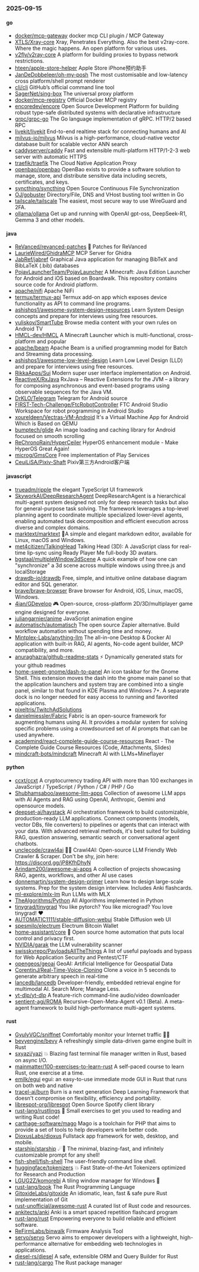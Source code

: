 ### 2025-09-15

#### go
* [docker/mcp-gateway](https://github.com/docker/mcp-gateway) docker mcp CLI plugin / MCP Gateway
* [XTLS/Xray-core](https://github.com/XTLS/Xray-core) Xray, Penetrates Everything. Also the best v2ray-core. Where the magic happens. An open platform for various uses.
* [v2fly/v2ray-core](https://github.com/v2fly/v2ray-core) A platform for building proxies to bypass network restrictions.
* [hteen/apple-store-helper](https://github.com/hteen/apple-store-helper) Apple Store iPhone预约助手
* [JanDeDobbeleer/oh-my-posh](https://github.com/JanDeDobbeleer/oh-my-posh) The most customisable and low-latency cross platform/shell prompt renderer
* [cli/cli](https://github.com/cli/cli) GitHub’s official command line tool
* [SagerNet/sing-box](https://github.com/SagerNet/sing-box) The universal proxy platform
* [docker/mcp-registry](https://github.com/docker/mcp-registry) Official Docker MCP registry
* [encoredev/encore](https://github.com/encoredev/encore) Open Source Development Platform for building robust type-safe distributed systems with declarative infrastructure
* [grpc/grpc-go](https://github.com/grpc/grpc-go) The Go language implementation of gRPC. HTTP/2 based RPC
* [livekit/livekit](https://github.com/livekit/livekit) End-to-end realtime stack for connecting humans and AI
* [milvus-io/milvus](https://github.com/milvus-io/milvus) Milvus is a high-performance, cloud-native vector database built for scalable vector ANN search
* [caddyserver/caddy](https://github.com/caddyserver/caddy) Fast and extensible multi-platform HTTP/1-2-3 web server with automatic HTTPS
* [traefik/traefik](https://github.com/traefik/traefik) The Cloud Native Application Proxy
* [openbao/openbao](https://github.com/openbao/openbao) OpenBao exists to provide a software solution to manage, store, and distribute sensitive data including secrets, certificates, and keys.
* [syncthing/syncthing](https://github.com/syncthing/syncthing) Open Source Continuous File Synchronization
* [OJ/gobuster](https://github.com/OJ/gobuster) Directory/File, DNS and VHost busting tool written in Go
* [tailscale/tailscale](https://github.com/tailscale/tailscale) The easiest, most secure way to use WireGuard and 2FA.
* [ollama/ollama](https://github.com/ollama/ollama) Get up and running with OpenAI gpt-oss, DeepSeek-R1, Gemma 3 and other models.

#### java
* [ReVanced/revanced-patches](https://github.com/ReVanced/revanced-patches) 🧩 Patches for ReVanced
* [LaurieWired/GhidraMCP](https://github.com/LaurieWired/GhidraMCP) MCP Server for Ghidra
* [JabRef/jabref](https://github.com/JabRef/jabref) Graphical Java application for managing BibTeX and BibLaTeX (.bib) databases
* [PojavLauncherTeam/PojavLauncher](https://github.com/PojavLauncherTeam/PojavLauncher) A Minecraft: Java Edition Launcher for Android and iOS based on Boardwalk. This repository contains source code for Android platform.
* [apache/nifi](https://github.com/apache/nifi) Apache NiFi
* [termux/termux-api](https://github.com/termux/termux-api) Termux add-on app which exposes device functionality as API to command line programs.
* [ashishps1/awesome-system-design-resources](https://github.com/ashishps1/awesome-system-design-resources) Learn System Design concepts and prepare for interviews using free resources.
* [yuliskov/SmartTube](https://github.com/yuliskov/SmartTube) Browse media content with your own rules on Android TV
* [HMCL-dev/HMCL](https://github.com/HMCL-dev/HMCL) A Minecraft Launcher which is multi-functional, cross-platform and popular
* [apache/beam](https://github.com/apache/beam) Apache Beam is a unified programming model for Batch and Streaming data processing.
* [ashishps1/awesome-low-level-design](https://github.com/ashishps1/awesome-low-level-design) Learn Low Level Design (LLD) and prepare for interviews using free resources.
* [RikkaApps/Sui](https://github.com/RikkaApps/Sui) Modern super user interface implementation on Android.
* [ReactiveX/RxJava](https://github.com/ReactiveX/RxJava) RxJava – Reactive Extensions for the JVM – a library for composing asynchronous and event-based programs using observable sequences for the Java VM.
* [DrKLO/Telegram](https://github.com/DrKLO/Telegram) Telegram for Android source
* [FIRST-Tech-Challenge/FtcRobotController](https://github.com/FIRST-Tech-Challenge/FtcRobotController) FTC Android Studio Workspace for robot programming in Android Studio
* [xoureldeen/Vectras-VM-Android](https://github.com/xoureldeen/Vectras-VM-Android) It's a Virtual Machine App for Android Which is Based on QEMU
* [bumptech/glide](https://github.com/bumptech/glide) An image loading and caching library for Android focused on smooth scrolling
* [ReChronoRain/HyperCeiler](https://github.com/ReChronoRain/HyperCeiler) HyperOS enhancement module - Make HyperOS Great Again!
* [microg/GmsCore](https://github.com/microg/GmsCore) Free implementation of Play Services
* [CeuiLiSA/Pixiv-Shaft](https://github.com/CeuiLiSA/Pixiv-Shaft) Pixiv第三方Android客户端

#### javascript
* [trueadm/ripple](https://github.com/trueadm/ripple) the elegant TypeScript UI framework
* [SkyworkAI/DeepResearchAgent](https://github.com/SkyworkAI/DeepResearchAgent) DeepResearchAgent is a hierarchical multi-agent system designed not only for deep research tasks but also for general-purpose task solving. The framework leverages a top-level planning agent to coordinate multiple specialized lower-level agents, enabling automated task decomposition and efficient execution across diverse and complex domains.
* [marktext/marktext](https://github.com/marktext/marktext) 📝A simple and elegant markdown editor, available for Linux, macOS and Windows.
* [met4citizen/TalkingHead](https://github.com/met4citizen/TalkingHead) Talking Head (3D): A JavaScript class for real-time lip-sync using Ready Player Me full-body 3D avatars.
* [bgstaal/multipleWindow3dScene](https://github.com/bgstaal/multipleWindow3dScene) A quick example of how one can "synchronize" a 3d scene across multiple windows using three.js and localStorage
* [drawdb-io/drawdb](https://github.com/drawdb-io/drawdb) Free, simple, and intuitive online database diagram editor and SQL generator.
* [brave/brave-browser](https://github.com/brave/brave-browser) Brave browser for Android, iOS, Linux, macOS, Windows.
* [4ian/GDevelop](https://github.com/4ian/GDevelop) 🎮 Open-source, cross-platform 2D/3D/multiplayer game engine designed for everyone.
* [juliangarnier/anime](https://github.com/juliangarnier/anime) JavaScript animation engine
* [automatisch/automatisch](https://github.com/automatisch/automatisch) The open source Zapier alternative. Build workflow automation without spending time and money.
* [Mintplex-Labs/anything-llm](https://github.com/Mintplex-Labs/anything-llm) The all-in-one Desktop & Docker AI application with built-in RAG, AI agents, No-code agent builder, MCP compatibility, and more.
* [anuraghazra/github-readme-stats](https://github.com/anuraghazra/github-readme-stats) ⚡ Dynamically generated stats for your github readmes
* [home-sweet-gnome/dash-to-panel](https://github.com/home-sweet-gnome/dash-to-panel) An icon taskbar for the Gnome Shell. This extension moves the dash into the gnome main panel so that the application launchers and system tray are combined into a single panel, similar to that found in KDE Plasma and Windows 7+. A separate dock is no longer needed for easy access to running and favorited applications.
* [pixeltris/TwitchAdSolutions](https://github.com/pixeltris/TwitchAdSolutions)
* [danielmiessler/Fabric](https://github.com/danielmiessler/Fabric) Fabric is an open-source framework for augmenting humans using AI. It provides a modular system for solving specific problems using a crowdsourced set of AI prompts that can be used anywhere.
* [academind/react-complete-guide-course-resources](https://github.com/academind/react-complete-guide-course-resources) React - The Complete Guide Course Resources (Code, Attachments, Slides)
* [mindcraft-bots/mindcraft](https://github.com/mindcraft-bots/mindcraft) Minecraft AI with LLMs+Mineflayer

#### python
* [ccxt/ccxt](https://github.com/ccxt/ccxt) A cryptocurrency trading API with more than 100 exchanges in JavaScript / TypeScript / Python / C# / PHP / Go
* [Shubhamsaboo/awesome-llm-apps](https://github.com/Shubhamsaboo/awesome-llm-apps) Collection of awesome LLM apps with AI Agents and RAG using OpenAI, Anthropic, Gemini and opensource models.
* [deepset-ai/haystack](https://github.com/deepset-ai/haystack) AI orchestration framework to build customizable, production-ready LLM applications. Connect components (models, vector DBs, file converters) to pipelines or agents that can interact with your data. With advanced retrieval methods, it's best suited for building RAG, question answering, semantic search or conversational agent chatbots.
* [unclecode/crawl4ai](https://github.com/unclecode/crawl4ai) 🚀🤖 Crawl4AI: Open-source LLM Friendly Web Crawler & Scraper. Don't be shy, join here: https://discord.gg/jP8KfhDhyN
* [Arindam200/awesome-ai-apps](https://github.com/Arindam200/awesome-ai-apps) A collection of projects showcasing RAG, agents, workflows, and other AI use cases
* [donnemartin/system-design-primer](https://github.com/donnemartin/system-design-primer) Learn how to design large-scale systems. Prep for the system design interview. Includes Anki flashcards.
* [ml-explore/mlx-lm](https://github.com/ml-explore/mlx-lm) Run LLMs with MLX
* [TheAlgorithms/Python](https://github.com/TheAlgorithms/Python) All Algorithms implemented in Python
* [tinygrad/tinygrad](https://github.com/tinygrad/tinygrad) You like pytorch? You like micrograd? You love tinygrad! ❤️
* [AUTOMATIC1111/stable-diffusion-webui](https://github.com/AUTOMATIC1111/stable-diffusion-webui) Stable Diffusion web UI
* [spesmilo/electrum](https://github.com/spesmilo/electrum) Electrum Bitcoin Wallet
* [home-assistant/core](https://github.com/home-assistant/core) 🏡 Open source home automation that puts local control and privacy first.
* [NVIDIA/garak](https://github.com/NVIDIA/garak) the LLM vulnerability scanner
* [swisskyrepo/PayloadsAllTheThings](https://github.com/swisskyrepo/PayloadsAllTheThings) A list of useful payloads and bypass for Web Application Security and Pentest/CTF
* [opengeos/geoai](https://github.com/opengeos/geoai) GeoAI: Artificial Intelligence for Geospatial Data
* [CorentinJ/Real-Time-Voice-Cloning](https://github.com/CorentinJ/Real-Time-Voice-Cloning) Clone a voice in 5 seconds to generate arbitrary speech in real-time
* [lancedb/lancedb](https://github.com/lancedb/lancedb) Developer-friendly, embedded retrieval engine for multimodal AI. Search More; Manage Less.
* [yt-dlp/yt-dlp](https://github.com/yt-dlp/yt-dlp) A feature-rich command-line audio/video downloader
* [sentient-agi/ROMA](https://github.com/sentient-agi/ROMA) Recursive-Open-Meta-Agent v0.1 (Beta). A meta-agent framework to build high-performance multi-agent systems.

#### rust
* [GyulyVGC/sniffnet](https://github.com/GyulyVGC/sniffnet) Comfortably monitor your Internet traffic 🕵️‍♂️
* [bevyengine/bevy](https://github.com/bevyengine/bevy) A refreshingly simple data-driven game engine built in Rust
* [sxyazi/yazi](https://github.com/sxyazi/yazi) 💥 Blazing fast terminal file manager written in Rust, based on async I/O.
* [mainmatter/100-exercises-to-learn-rust](https://github.com/mainmatter/100-exercises-to-learn-rust) A self-paced course to learn Rust, one exercise at a time.
* [emilk/egui](https://github.com/emilk/egui) egui: an easy-to-use immediate mode GUI in Rust that runs on both web and native
* [tracel-ai/burn](https://github.com/tracel-ai/burn) Burn is a next generation Deep Learning Framework that doesn't compromise on flexibility, efficiency and portability.
* [librespot-org/librespot](https://github.com/librespot-org/librespot) Open Source Spotify client library
* [rust-lang/rustlings](https://github.com/rust-lang/rustlings) 🦀 Small exercises to get you used to reading and writing Rust code!
* [carthage-software/mago](https://github.com/carthage-software/mago) Mago is a toolchain for PHP that aims to provide a set of tools to help developers write better code.
* [DioxusLabs/dioxus](https://github.com/DioxusLabs/dioxus) Fullstack app framework for web, desktop, and mobile.
* [starship/starship](https://github.com/starship/starship) ☄🌌️ The minimal, blazing-fast, and infinitely customizable prompt for any shell!
* [fish-shell/fish-shell](https://github.com/fish-shell/fish-shell) The user-friendly command line shell.
* [huggingface/tokenizers](https://github.com/huggingface/tokenizers) 💥 Fast State-of-the-Art Tokenizers optimized for Research and Production
* [LGUG2Z/komorebi](https://github.com/LGUG2Z/komorebi) A tiling window manager for Windows 🍉
* [rust-lang/book](https://github.com/rust-lang/book) The Rust Programming Language
* [GitoxideLabs/gitoxide](https://github.com/GitoxideLabs/gitoxide) An idiomatic, lean, fast & safe pure Rust implementation of Git
* [rust-unofficial/awesome-rust](https://github.com/rust-unofficial/awesome-rust) A curated list of Rust code and resources.
* [ankitects/anki](https://github.com/ankitects/anki) Anki is a smart spaced repetition flashcard program
* [rust-lang/rust](https://github.com/rust-lang/rust) Empowering everyone to build reliable and efficient software.
* [ReFirmLabs/binwalk](https://github.com/ReFirmLabs/binwalk) Firmware Analysis Tool
* [servo/servo](https://github.com/servo/servo) Servo aims to empower developers with a lightweight, high-performance alternative for embedding web technologies in applications.
* [diesel-rs/diesel](https://github.com/diesel-rs/diesel) A safe, extensible ORM and Query Builder for Rust
* [rust-lang/cargo](https://github.com/rust-lang/cargo) The Rust package manager
